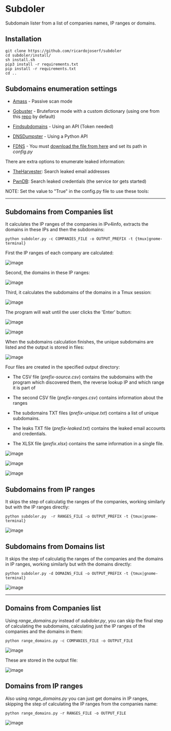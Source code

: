 # Subdoler

Subdomain lister from a list of companies names, IP ranges or domains. 


## Installation

```
git clone https://github.com/ricardojoserf/subdoler
cd subdoler/install/ 
sh install.sh 
pip3 install -r requirements.txt
pip install -r requirements.txt
cd ..
```

## Subdomains enumeration settings


- [Amass](https://github.com/OWASP/Amass) - Passive scan mode

- [Gobuster](https://github.com/OJ/gobuster) - Bruteforce mode with a custom dictionary (using one from this [repo](https://github.com/danielmiessler/SecLists) by default)

- [Findsubdomains](https://findsubdomains.com/) - Using an API (Token needed)

- [DNSDumpster](https://github.com/PaulSec/API-dnsdumpster.com) - Using a Python API

- [FDNS](https://opendata.rapid7.com/sonar.fdns_v2/) - You must [download the file from here](https://opendata.rapid7.com/sonar.fdns_v2/) and set its path in *config.py*


There are extra options to enumerate leaked information:

- [TheHarvester](https://github.com/laramies/theHarvester): Search leaked email addresses

- [PwnDB](https://github.com/davidtavarez/pwndb): Search leaked credentials (the service *tor* gets started)

NOTE: Set the value to "True" in the config.py file to use these tools:


----------------------------------------------------------


## Subdomains from Companies list

It calculates the IP ranges of the companies in IPv4info, extracts the domains in these IPs and then the subdomains: 

```
python subdoler.py -c COMPANIES_FILE -o OUTPUT_PREFIX -t {tmux|gnome-terminal}
```

First the IP ranges of each company are calculated:

![image](images/image0.jpg)

Second, the domains in these IP ranges:

![image](images/image1.jpg)

Third, it calculates the subdomains of the domains in a Tmux session:

![image](images/image2.jpg)

The program will wait until the user clicks the 'Enter' button:

![image](images/image2_5.jpg)


![image](images/image2_8.jpg)


When the subdomains calculation finishes, the unique subdomains are listed and the output is stored in files:

![image](images/image3.jpg)

Four files are created in the specified output directory:

- The CSV file (*prefix-source.csv*) contains the subdomains with the program which discovered them, the reverse lookup IP and which range it is part of

- The second CSV file (*prefix-ranges.csv*) contains information about the ranges

- The subdomains TXT files (*prefix-unique.txt*) contains a list of unique subdomains.

- The leaks TXT file (*prefix-leaked.txt*) contains the leaked email accounts and credentials. 

- The XLSX file (*prefix.xlsx*) contains the same information in a single file.


![image](images/image3_5.jpg)

![image](images/image5.jpg)

![image](images/image6_5.jpg)


## Subdomains from IP ranges


It skips the step of calculatig the ranges of the companies, working similarly but with the IP ranges directly:

```
python subdoler.py  -r RANGES_FILE -o OUTPUT_PREFIX -t {tmux|gnome-terminal}
```

![image](images/image7.jpg)


## Subdomains from Domains list


It skips the step of calculatig the ranges of the companies and the domains in IP ranges, working similarly but with the domains directly:

```
python subdoler.py -d DOMAINS_FILE -o OUTPUT_PREFIX -t {tmux|gnome-terminal}
```

![image](images/image8.jpg)


----------------------------------------------------------


## Domains from Companies list

Using *range_domains.py* instead of *subdoler.py*, you can skip the final step of calculating the subdomains, calculating just the IP ranges of the companies and the domains in them:

```
python range_domains.py -c COMPANIES_FILE -o OUTPUT_FILE
```

![image](images/image9.jpg)


These are stored in the output file:

![image](images/image10.jpg)


## Domains from IP ranges 

Also using *range_domains.py* you can just get domains in IP ranges, skipping the step of calculating the IP ranges from the companies name:

```
python range_domains.py -r RANGES_FILE -o OUTPUT_FILE
```

![image](images/image11.jpg)
